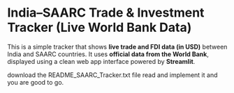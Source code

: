 
# India–SAARC Trade & Investment Tracker (Live World Bank Data)

This is a simple tracker that shows **live trade and FDI data (in USD)** between India and SAARC countries. It uses **official data from the World Bank**, displayed using a clean web app interface powered by **Streamlit**.

download the README_SAARC_Tracker.txt file read and implement it  and you are good to go.
